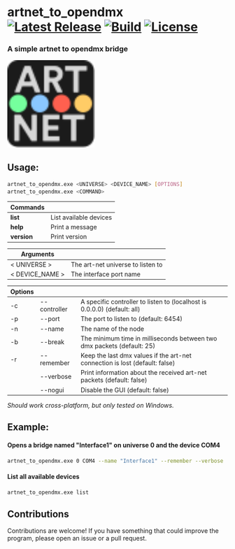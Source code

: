 # artnet_to_opendmx &emsp; [![Latest Release][crates-io-badge]][crates-io-url] [![Build][build-badge]]() [![License][license-badge]]()

[crates-io-badge]: https://img.shields.io/crates/v/artnet_to_opendmx.svg?style=for-the-badge
[crates-io-url]: https://crates.io/crates/artnet_to_opendmx
[build-badge]: https://img.shields.io/github/actions/workflow/status/daveiator/artnet_to_opendmx/build.yml?style=for-the-badge
[license-badge]: https://img.shields.io/crates/l/artnet_to_opendmx.svg?style=for-the-badge

 ### A simple artnet to opendmx bridge

<img src="assets/logo.svg" width="200" height="200" />


## Usage:
```bash
artnet_to_opendmx.exe <UNIVERSE> <DEVICE_NAME> [OPTIONS]
artnet_to_opendmx.exe <COMMAND>
```

| __Commands__ | |
| - | - |
| **list** | List available devices |
| **help** | Print a message |
| **version** | Print version |


| __Arguments__ | |
| - | - |
| < UNIVERSE > | The art-net universe to listen to |
| < DEVICE_NAME > | The interface port name |

| __Options__ | | |
| - | - | - |
| -c | --controller | A specific controller to listen to (localhost is 0.0.0.0) (default: all) |
| -p | --port | The port to listen to (default: 6454) |
| -n | --name | The name of the node |
| -b | --break | The minimum time in milliseconds between two dmx packets (default: 25) |
| -r | --remember | Keep the last dmx values if the art-net connection is lost (default: false) |
| | --verbose | Print information about the received art-net packets       (default: false) |
| | --nogui | Disable the GUI (default: false) |

_Should work cross-platform, but only tested on Windows._

## Example:
#### Opens a bridge named "Interface1" on universe 0 and the device COM4
```bash
artnet_to_opendmx.exe 0 COM4 --name "Interface1" --remember --verbose
```

#### List all available devices
```bash
artnet_to_opendmx.exe list
```

## Contributions
Contributions are welcome! If you have something that could improve the program, please open an issue or a pull request.
